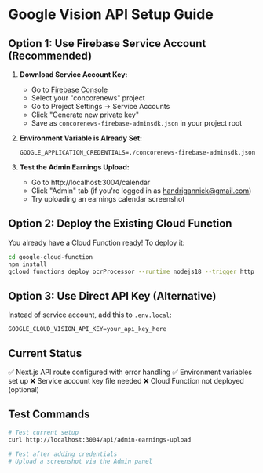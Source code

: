 # Google Vision API Setup Guide

## Option 1: Use Firebase Service Account (Recommended)

1. **Download Service Account Key:**
   - Go to [Firebase Console](https://console.firebase.google.com/)
   - Select your "concorenews" project
   - Go to Project Settings → Service Accounts
   - Click "Generate new private key"
   - Save as `concorenews-firebase-adminsdk.json` in your project root

2. **Environment Variable is Already Set:**
   ```
   GOOGLE_APPLICATION_CREDENTIALS=./concorenews-firebase-adminsdk.json
   ```

3. **Test the Admin Earnings Upload:**
   - Go to http://localhost:3004/calendar
   - Click "Admin" tab (if you're logged in as handrigannick@gmail.com)
   - Try uploading an earnings calendar screenshot

## Option 2: Deploy the Existing Cloud Function

You already have a Cloud Function ready! To deploy it:

```bash
cd google-cloud-function
npm install
gcloud functions deploy ocrProcessor --runtime nodejs18 --trigger http --allow-unauthenticated
```

## Option 3: Use Direct API Key (Alternative)

Instead of service account, add this to `.env.local`:
```
GOOGLE_CLOUD_VISION_API_KEY=your_api_key_here
```

## Current Status

✅ Next.js API route configured with error handling
✅ Environment variables set up
❌ Service account key file needed
❌ Cloud Function not deployed (optional)

## Test Commands

```bash
# Test current setup
curl http://localhost:3004/api/admin-earnings-upload

# Test after adding credentials
# Upload a screenshot via the Admin panel
``` 